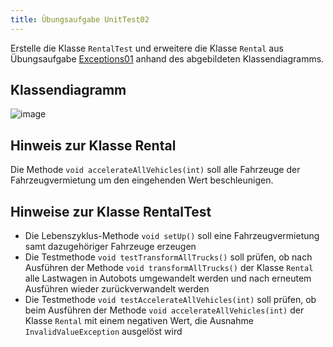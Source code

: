 ```yaml
---
title: Übungsaufgabe UnitTest02
---
```


Erstelle die Klasse `RentalTest` und erweitere die Klasse `Rental` aus Übungsaufgabe [Exceptions01](../exceptions/exceptions01.md) anhand des abgebildeten Klassendiagramms.

## Klassendiagramm
![image](https://user-images.githubusercontent.com/47243617/181769365-4f78bb11-d1d2-4a43-88c9-33e207ae2f49.png)

## Hinweis zur Klasse Rental
Die Methode `void accelerateAllVehicles(int)` soll alle Fahrzeuge der Fahrzeugvermietung um den eingehenden Wert beschleunigen.

## Hinweise zur Klasse RentalTest
- Die Lebenszyklus-Methode `void setUp()` soll eine Fahrzeugvermietung samt dazugehöriger Fahrzeuge erzeugen
- Die Testmethode `void testTransformAllTrucks()` soll prüfen, ob nach Ausführen der Methode `void transformAllTrucks()` der Klasse `Rental` alle Lastwagen in Autobots umgewandelt werden und nach erneutem Ausführen wieder zurückverwandelt werden
- Die Testmethode `void testAccelerateAllVehicles(int)` soll prüfen, ob beim Ausführen der Methode `void accelerateAllVehicles(int)` der Klasse `Rental` mit einem negativen Wert, die Ausnahme `InvalidValueException` ausgelöst wird
